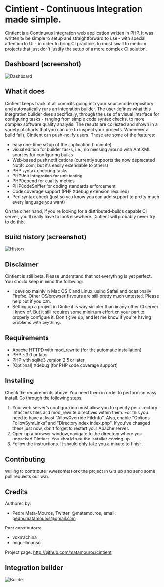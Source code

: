 Cintient - Continuous Integration made simple.
==============================================

Cintient is a Continuous Integration web application written in PHP. It
was written to be simple to setup and straightforward to use - with
special attention to UI - in order to bring CI practices to most small
to medium projects that just don't justify the setup of a more complex
CI solution.

Dashboard (screenshot)
-----------

![Dashboard](https://img.skitch.com/20111116-8bxbxt7wgt3juh7ri4kj7ba3u.png)

What it does
------------
 
Cintient keeps track of all commits going into your sourcecode
repository and automatically runs an integration builder. The user
defines what this integration builder does specifically, through the use
of a visual interface for configuring tasks - ranging from simple code
syntax checks, to more complex software quality analysis. The results
are collected and shown in a variety of charts that you can use to
inspect your projects. Whenever a build fails, Cintient can push-notify
users. These are some of the features:

 *  easy one-time setup of the application (1 minute)
 *  visual edition for builder tasks, i.e., no messing around with Ant
    XML sources for configuring builds
 *  Web-based push notifications (currently supports the now deprecated
    Notifo.com, but it's easily extendable to others)
 *  PHP syntax checking tasks
 *  PHPUnit integration for unit testing
 *  PHPDepend for quality metrics
 *  PHPCodeSniffer for coding standards enforcement
 *  Code coverage support (PHP Xdebug extension required)
 *  Perl syntax check (just so you know you can add support to pretty
    much every language you want)

On the other hand, if you're looking for a distributed-builds capable
CI server, you'll really have to look elsewhere. Cintient will probably
never try to do this.

Build history (screenshot)
-----------

![History](https://img.skitch.com/20111114-dcqk93pm7uxnhgqus5gr8utd4y.png)
    
Disclaimer
----------

Cintient is still beta. Please understand that not everything is yet
perfect. You should keep in mind the following:

 *  I develop mainly in Mac OS X and Linux, using Safari and ocasionally
    Firefox. Other OS/browser flavours are still pretty much untested.
    Please help out if you can.
 *  Setting up a project in Cintient is way simpler than in any other
    CI server I know of. But it still requires some minimum effort on
    your part to properly configure it. Don't give up, and let me know
    if you're having problems with anything.

Requirements
------------

 *  Apache HTTPD with mod_rewrite (for the automatic installation)
 *  PHP 5.3.0 or later
 *  PHP with sqlite3 version 2.5 or later
 *  [Optional] Xdebug (for PHP code coverage support)

Installing
----------

Check the requirements above. You need them in order to perform an easy
install. Go through the following steps:

 1.  Your web server's configuration must allow you to specify per
     directory .htaccess files and mod_rewrite directives within them.
     For this you need to have at least "AllowOverride FileInfo". Also,
     enable "Options FollowSymLinks" and "DirectoryIndex index.php". If
     you've changed these just now, don't forget to restart your Apache
     server. 
 2.  Open up a browser window, navigate to the directory where you
     unpacked Cintient. You should see the installer coming up.
 3.  Follow the instructions. It should only take you a minute to
     finish.

Contributing
------------

Willing to contribute? Awesome! Fork the project in GitHub and send some
pull requests our way.

Credits
-------

Authored by:

 *  Pedro Mata-Mouros,
    Twitter: @matamouros,
    email: pedro.matamouros@gmail.com

Past contributors:

 *  voxmachina
 *  miguellmanso

Project page: <http://github.com/matamouros/cintient>

Integration builder
-------------------
![Builder](https://img.skitch.com/20111114-kp5edxr8e3umukuc2srkji6nfw.png)